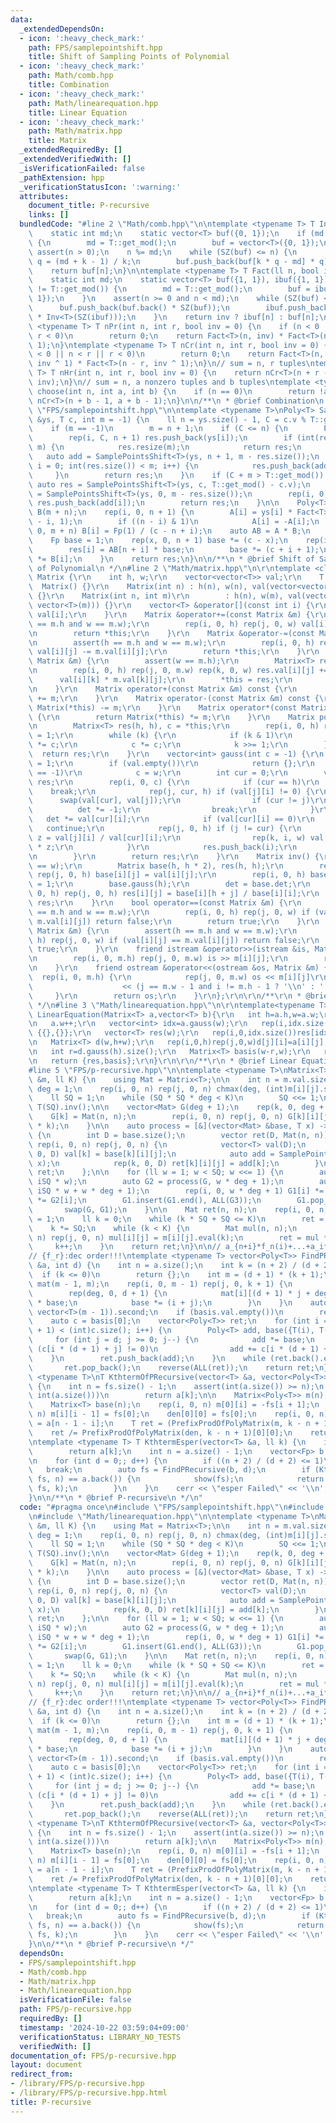 ```yaml
---
data:
  _extendedDependsOn:
  - icon: ':heavy_check_mark:'
    path: FPS/samplepointshift.hpp
    title: Shift of Sampling Points of Polynomial
  - icon: ':heavy_check_mark:'
    path: Math/comb.hpp
    title: Combination
  - icon: ':heavy_check_mark:'
    path: Math/linearequation.hpp
    title: Linear Equation
  - icon: ':heavy_check_mark:'
    path: Math/matrix.hpp
    title: Matrix
  _extendedRequiredBy: []
  _extendedVerifiedWith: []
  _isVerificationFailed: false
  _pathExtension: hpp
  _verificationStatusIcon: ':warning:'
  attributes:
    document_title: P-recursive
    links: []
  bundledCode: "#line 2 \"Math/comb.hpp\"\n\ntemplate <typename T> T Inv(ll n) {\n\
    \    static int md;\n    static vector<T> buf({0, 1});\n    if (md != T::get_mod())\
    \ {\n        md = T::get_mod();\n        buf = vector<T>({0, 1});\n    }\n   \
    \ assert(n > 0);\n    n %= md;\n    while (SZ(buf) <= n) {\n        int k = SZ(buf),\
    \ q = (md + k - 1) / k;\n        buf.push_back(buf[k * q - md] * q);\n    }\n\
    \    return buf[n];\n}\n\ntemplate <typename T> T Fact(ll n, bool inv = 0) {\n\
    \    static int md;\n    static vector<T> buf({1, 1}), ibuf({1, 1});\n    if (md\
    \ != T::get_mod()) {\n        md = T::get_mod();\n        buf = ibuf = vector<T>({1,\
    \ 1});\n    }\n    assert(n >= 0 and n < md);\n    while (SZ(buf) <= n) {\n  \
    \      buf.push_back(buf.back() * SZ(buf));\n        ibuf.push_back(ibuf.back()\
    \ * Inv<T>(SZ(ibuf)));\n    }\n    return inv ? ibuf[n] : buf[n];\n}\n\ntemplate\
    \ <typename T> T nPr(int n, int r, bool inv = 0) {\n    if (n < 0 || n < r ||\
    \ r < 0)\n        return 0;\n    return Fact<T>(n, inv) * Fact<T>(n - r, inv ^\
    \ 1);\n}\ntemplate <typename T> T nCr(int n, int r, bool inv = 0) {\n    if (n\
    \ < 0 || n < r || r < 0)\n        return 0;\n    return Fact<T>(n, inv) * Fact<T>(r,\
    \ inv ^ 1) * Fact<T>(n - r, inv ^ 1);\n}\n// sum = n, r tuples\ntemplate <typename\
    \ T> T nHr(int n, int r, bool inv = 0) {\n    return nCr<T>(n + r - 1, r - 1,\
    \ inv);\n}\n// sum = n, a nonzero tuples and b tuples\ntemplate <typename T> T\
    \ choose(int n, int a, int b) {\n    if (n == 0)\n        return !a;\n    return\
    \ nCr<T>(n + b - 1, a + b - 1);\n}\n\n/**\n * @brief Combination\n */\n#line 3\
    \ \"FPS/samplepointshift.hpp\"\n\ntemplate <typename T>\nPoly<T> SamplePointsShift(vector<T>\
    \ &ys, T c, int m = -1) {\n    ll n = ys.size() - 1, C = c.v % T::get_mod();\n\
    \    if (m == -1)\n        m = n + 1;\n    if (C <= n) {\n        Poly<T> res;\n\
    \        rep(i, C, n + 1) res.push_back(ys[i]);\n        if (int(res.size()) >=\
    \ m) {\n            res.resize(m);\n            return res;\n        }\n     \
    \   auto add = SamplePointsShift<T>(ys, n + 1, m - res.size());\n        for (int\
    \ i = 0; int(res.size()) < m; i++) {\n            res.push_back(add[i]);\n   \
    \     }\n        return res;\n    }\n    if (C + m > T::get_mod()) {\n       \
    \ auto res = SamplePointsShift<T>(ys, c, T::get_mod() - c.v);\n        auto add\
    \ = SamplePointsShift<T>(ys, 0, m - res.size());\n        rep(i, 0, add.size())\
    \ res.push_back(add[i]);\n        return res;\n    }\n\n    Poly<T> A(n + 1),\
    \ B(m + n);\n    rep(i, 0, n + 1) {\n        A[i] = ys[i] * Fact<T>(i, 1) * Fact<T>(n\
    \ - i, 1);\n        if ((n - i) & 1)\n            A[i] = -A[i];\n    }\n    rep(i,\
    \ 0, m + n) B[i] = Fp(1) / (c - n + i);\n    auto AB = A * B;\n    vector<T> res(m);\n\
    \    Fp base = 1;\n    rep(x, 0, n + 1) base *= (c - x);\n    rep(i, 0, m) {\n\
    \        res[i] = AB[n + i] * base;\n        base *= (c + i + 1);\n        base\
    \ *= B[i];\n    }\n    return res;\n}\n\n/**\n * @brief Shift of Sampling Points\
    \ of Polynomial\n */\n#line 2 \"Math/matrix.hpp\"\n\r\ntemplate <class T> struct\
    \ Matrix {\r\n    int h, w;\r\n    vector<vector<T>> val;\r\n    T det;\r\n  \
    \  Matrix() {}\r\n    Matrix(int n) : h(n), w(n), val(vector<vector<T>>(n, vector<T>(n)))\
    \ {}\r\n    Matrix(int n, int m)\r\n        : h(n), w(m), val(vector<vector<T>>(n,\
    \ vector<T>(m))) {}\r\n    vector<T> &operator[](const int i) {\r\n        return\
    \ val[i];\r\n    }\r\n    Matrix &operator+=(const Matrix &m) {\r\n        assert(h\
    \ == m.h and w == m.w);\r\n        rep(i, 0, h) rep(j, 0, w) val[i][j] += m.val[i][j];\r\
    \n        return *this;\r\n    }\r\n    Matrix &operator-=(const Matrix &m) {\r\
    \n        assert(h == m.h and w == m.w);\r\n        rep(i, 0, h) rep(j, 0, w)\
    \ val[i][j] -= m.val[i][j];\r\n        return *this;\r\n    }\r\n    Matrix &operator*=(const\
    \ Matrix &m) {\r\n        assert(w == m.h);\r\n        Matrix<T> res(h, m.w);\r\
    \n        rep(i, 0, h) rep(j, 0, m.w) rep(k, 0, w) res.val[i][j] +=\r\n      \
    \      val[i][k] * m.val[k][j];\r\n        *this = res;\r\n        return *this;\r\
    \n    }\r\n    Matrix operator+(const Matrix &m) const {\r\n        return Matrix(*this)\
    \ += m;\r\n    }\r\n    Matrix operator-(const Matrix &m) const {\r\n        return\
    \ Matrix(*this) -= m;\r\n    }\r\n    Matrix operator*(const Matrix &m) const\
    \ {\r\n        return Matrix(*this) *= m;\r\n    }\r\n    Matrix pow(ll k) {\r\
    \n        Matrix<T> res(h, h), c = *this;\r\n        rep(i, 0, h) res.val[i][i]\
    \ = 1;\r\n        while (k) {\r\n            if (k & 1)\r\n                res\
    \ *= c;\r\n            c *= c;\r\n            k >>= 1;\r\n        }\r\n      \
    \  return res;\r\n    }\r\n    vector<int> gauss(int c = -1) {\r\n        det\
    \ = 1;\r\n        if (val.empty())\r\n            return {};\r\n        if (c\
    \ == -1)\r\n            c = w;\r\n        int cur = 0;\r\n        vector<int>\
    \ res;\r\n        rep(i, 0, c) {\r\n            if (cur == h)\r\n            \
    \    break;\r\n            rep(j, cur, h) if (val[j][i] != 0) {\r\n          \
    \      swap(val[cur], val[j]);\r\n                if (cur != j)\r\n          \
    \          det *= -1;\r\n                break;\r\n            }\r\n         \
    \   det *= val[cur][i];\r\n            if (val[cur][i] == 0)\r\n             \
    \   continue;\r\n            rep(j, 0, h) if (j != cur) {\r\n                T\
    \ z = val[j][i] / val[cur][i];\r\n                rep(k, i, w) val[j][k] -= val[cur][k]\
    \ * z;\r\n            }\r\n            res.push_back(i);\r\n            cur++;\r\
    \n        }\r\n        return res;\r\n    }\r\n    Matrix inv() {\r\n        assert(h\
    \ == w);\r\n        Matrix base(h, h * 2), res(h, h);\r\n        rep(i, 0, h)\
    \ rep(j, 0, h) base[i][j] = val[i][j];\r\n        rep(i, 0, h) base[i][h + i]\
    \ = 1;\r\n        base.gauss(h);\r\n        det = base.det;\r\n        rep(i,\
    \ 0, h) rep(j, 0, h) res[i][j] = base[i][h + j] / base[i][i];\r\n        return\
    \ res;\r\n    }\r\n    bool operator==(const Matrix &m) {\r\n        assert(h\
    \ == m.h and w == m.w);\r\n        rep(i, 0, h) rep(j, 0, w) if (val[i][j] !=\
    \ m.val[i][j]) return false;\r\n        return true;\r\n    }\r\n    bool operator!=(const\
    \ Matrix &m) {\r\n        assert(h == m.h and w == m.w);\r\n        rep(i, 0,\
    \ h) rep(j, 0, w) if (val[i][j] == m.val[i][j]) return false;\r\n        return\
    \ true;\r\n    }\r\n    friend istream &operator>>(istream &is, Matrix &m) {\r\
    \n        rep(i, 0, m.h) rep(j, 0, m.w) is >> m[i][j];\r\n        return is;\r\
    \n    }\r\n    friend ostream &operator<<(ostream &os, Matrix &m) {\r\n      \
    \  rep(i, 0, m.h) {\r\n            rep(j, 0, m.w) os << m[i][j]\r\n          \
    \                    << (j == m.w - 1 and i != m.h - 1 ? '\\n' : ' ');\r\n   \
    \     }\r\n        return os;\r\n    }\r\n};\r\n\r\n/**\r\n * @brief Matrix\r\n\
    \ */\n#line 3 \"Math/linearequation.hpp\"\n\r\ntemplate<typename T>pair<vector<T>,Matrix<T>>\
    \ LinearEquation(Matrix<T> a,vector<T> b){\r\n   int h=a.h,w=a.w;\r\n   rep(i,0,h)a[i].push_back(b[i]);\r\
    \n   a.w++;\r\n   vector<int> idx=a.gauss(w);\r\n   rep(i,idx.size(),h)if(a[i][w]!=0)return\
    \ {{},{}};\r\n   vector<T> res(w);\r\n   rep(i,0,idx.size())res[idx[i]]=a[i][w]/a[i][idx[i]];\r\
    \n   Matrix<T> d(w,h+w);\r\n   rep(i,0,h)rep(j,0,w)d[j][i]=a[i][j];\r\n   rep(i,0,w)d[i][h+i]=1;\r\
    \n   int r=d.gauss(h).size();\r\n   Matrix<T> basis(w-r,w);\r\n   rep(i,r,w)basis[i-r]={d[i].begin()+h,d[i].end()};\r\
    \n   return {res,basis};\r\n}\r\n\r\n/**\r\n * @brief Linear Equation\r\n */\n\
    #line 5 \"FPS/p-recursive.hpp\"\n\ntemplate <typename T>\nMatrix<T> PrefixProdOfPolyMatrix(Matrix<Poly<T>>\
    \ &m, ll K) {\n    using Mat = Matrix<T>;\n\n    int n = m.val.size();\n    int\
    \ deg = 1;\n    rep(i, 0, n) rep(j, 0, n) chmax(deg, (int)m[i][j].size() - 1);\n\
    \    ll SQ = 1;\n    while (SQ * SQ * deg < K)\n        SQ <<= 1;\n    T iSQ =\
    \ T(SQ).inv();\n\n    vector<Mat> G(deg + 1);\n    rep(k, 0, deg + 1) {\n    \
    \    G[k] = Mat(n, n);\n        rep(i, 0, n) rep(j, 0, n) G[k][i][j] = m[i][j].eval(SQ\
    \ * k);\n    }\n\n    auto process = [&](vector<Mat> &base, T x) -> vector<Mat>\
    \ {\n        int D = base.size();\n        vector ret(D, Mat(n, n));\n       \
    \ rep(i, 0, n) rep(j, 0, n) {\n            vector<T> val(D);\n            rep(k,\
    \ 0, D) val[k] = base[k][i][j];\n            auto add = SamplePointsShift<T>(val,\
    \ x);\n            rep(k, 0, D) ret[k][i][j] = add[k];\n        }\n        return\
    \ ret;\n    };\n\n    for (ll w = 1; w < SQ; w <<= 1) {\n        auto G1 = process(G,\
    \ iSQ * w);\n        auto G2 = process(G, w * deg + 1);\n        auto G3 = process(G,\
    \ iSQ * w + w * deg + 1);\n        rep(i, 0, w * deg + 1) G1[i] *= G[i], G3[i]\
    \ *= G2[i];\n        G1.insert(G1.end(), ALL(G3));\n        G1.pop_back();\n \
    \       swap(G, G1);\n    }\n\n    Mat ret(n, n);\n    rep(i, 0, n) ret[i][i]\
    \ = 1;\n    ll k = 0;\n    while (k * SQ + SQ <= K)\n        ret = G[k++] * ret;\n\
    \    k *= SQ;\n    while (k < K) {\n        Mat mul(n, n);\n        rep(i, 0,\
    \ n) rep(j, 0, n) mul[i][j] = m[i][j].eval(k);\n        ret = mul * ret;\n   \
    \     k++;\n    }\n    return ret;\n}\n\n// a_{n+i}*f_n(i)+...+a_i*f_0(i)=0\n\
    // {f_r}:dec order!!!\ntemplate <typename T> vector<Poly<T>> FindPRecursive(vector<T>\
    \ &a, int d) {\n    int n = a.size();\n    int k = (n + 2) / (d + 2) - 1;\n  \
    \  if (k <= 0)\n        return {};\n    int m = (d + 1) * (k + 1);\n    Matrix<T>\
    \ mat(m - 1, m);\n    rep(i, 0, m - 1) rep(j, 0, k + 1) {\n        T base = 1;\n\
    \        rep(deg, 0, d + 1) {\n            mat[i][(d + 1) * j + deg] = a[i + j]\
    \ * base;\n            base *= (i + j);\n        }\n    }\n    auto basis = LinearEquation(mat,\
    \ vector<T>(m - 1)).second;\n    if (basis.val.empty())\n        return {};\n\
    \    auto c = basis[0];\n    vector<Poly<T>> ret;\n    for (int i = 0; i * (d\
    \ + 1) < (int)c.size(); i++) {\n        Poly<T> add, base({T(i), T(1)});\n   \
    \     for (int j = d; j >= 0; j--) {\n            add *= base;\n            if\
    \ (c[i * (d + 1) + j] != 0)\n                add += c[i * (d + 1) + j];\n    \
    \    }\n        ret.push_back(add);\n    }\n    while (ret.back().empty())\n \
    \       ret.pop_back();\n    reverse(ALL(ret));\n    return ret;\n}\n\ntemplate\
    \ <typename T>\nT KthtermOfPRecursive(vector<T> &a, vector<Poly<T>> &fs, ll k)\
    \ {\n    int n = fs.size() - 1;\n    assert(int(a.size()) >= n);\n    if (k <\
    \ int(a.size()))\n        return a[k];\n\n    Matrix<Poly<T>> m(n), den(1);\n\
    \    Matrix<T> base(n);\n    rep(i, 0, n) m[0][i] = -fs[i + 1];\n    rep(i, 1,\
    \ n) m[i][i - 1] = fs[0];\n    den[0][0] = fs[0];\n    rep(i, 0, n) base[i][0]\
    \ = a[n - 1 - i];\n    T ret = (PrefixProdOfPolyMatrix(m, k - n + 1) * base)[0][0];\n\
    \    ret /= PrefixProdOfPolyMatrix(den, k - n + 1)[0][0];\n    return ret;\n}\n\
    \ntemplate <typename T> T KthtermEsper(vector<T> &a, ll k) {\n    if (k < (int)a.size())\n\
    \        return a[k];\n    int n = a.size() - 1;\n    vector<Fp> b = a;\n    b.pop_back();\n\
    \n    for (int d = 0;; d++) {\n        if ((n + 2) / (d + 2) <= 1)\n         \
    \   break;\n        auto fs = FindPRecursive(b, d);\n        if (KthtermOfPRecursive(b,\
    \ fs, n) == a.back()) {\n            show(fs);\n            return KthtermOfPRecursive(a,\
    \ fs, k);\n        }\n    }\n    cerr << \"esper Failed\" << '\\n';\n    assert(0);\n\
    }\n\n/**\n * @brief P-recursive\n */\n"
  code: "#pragma once\n#include \"FPS/samplepointshift.hpp\"\n#include \"Math/matrix.hpp\"\
    \n#include \"Math/linearequation.hpp\"\n\ntemplate <typename T>\nMatrix<T> PrefixProdOfPolyMatrix(Matrix<Poly<T>>\
    \ &m, ll K) {\n    using Mat = Matrix<T>;\n\n    int n = m.val.size();\n    int\
    \ deg = 1;\n    rep(i, 0, n) rep(j, 0, n) chmax(deg, (int)m[i][j].size() - 1);\n\
    \    ll SQ = 1;\n    while (SQ * SQ * deg < K)\n        SQ <<= 1;\n    T iSQ =\
    \ T(SQ).inv();\n\n    vector<Mat> G(deg + 1);\n    rep(k, 0, deg + 1) {\n    \
    \    G[k] = Mat(n, n);\n        rep(i, 0, n) rep(j, 0, n) G[k][i][j] = m[i][j].eval(SQ\
    \ * k);\n    }\n\n    auto process = [&](vector<Mat> &base, T x) -> vector<Mat>\
    \ {\n        int D = base.size();\n        vector ret(D, Mat(n, n));\n       \
    \ rep(i, 0, n) rep(j, 0, n) {\n            vector<T> val(D);\n            rep(k,\
    \ 0, D) val[k] = base[k][i][j];\n            auto add = SamplePointsShift<T>(val,\
    \ x);\n            rep(k, 0, D) ret[k][i][j] = add[k];\n        }\n        return\
    \ ret;\n    };\n\n    for (ll w = 1; w < SQ; w <<= 1) {\n        auto G1 = process(G,\
    \ iSQ * w);\n        auto G2 = process(G, w * deg + 1);\n        auto G3 = process(G,\
    \ iSQ * w + w * deg + 1);\n        rep(i, 0, w * deg + 1) G1[i] *= G[i], G3[i]\
    \ *= G2[i];\n        G1.insert(G1.end(), ALL(G3));\n        G1.pop_back();\n \
    \       swap(G, G1);\n    }\n\n    Mat ret(n, n);\n    rep(i, 0, n) ret[i][i]\
    \ = 1;\n    ll k = 0;\n    while (k * SQ + SQ <= K)\n        ret = G[k++] * ret;\n\
    \    k *= SQ;\n    while (k < K) {\n        Mat mul(n, n);\n        rep(i, 0,\
    \ n) rep(j, 0, n) mul[i][j] = m[i][j].eval(k);\n        ret = mul * ret;\n   \
    \     k++;\n    }\n    return ret;\n}\n\n// a_{n+i}*f_n(i)+...+a_i*f_0(i)=0\n\
    // {f_r}:dec order!!!\ntemplate <typename T> vector<Poly<T>> FindPRecursive(vector<T>\
    \ &a, int d) {\n    int n = a.size();\n    int k = (n + 2) / (d + 2) - 1;\n  \
    \  if (k <= 0)\n        return {};\n    int m = (d + 1) * (k + 1);\n    Matrix<T>\
    \ mat(m - 1, m);\n    rep(i, 0, m - 1) rep(j, 0, k + 1) {\n        T base = 1;\n\
    \        rep(deg, 0, d + 1) {\n            mat[i][(d + 1) * j + deg] = a[i + j]\
    \ * base;\n            base *= (i + j);\n        }\n    }\n    auto basis = LinearEquation(mat,\
    \ vector<T>(m - 1)).second;\n    if (basis.val.empty())\n        return {};\n\
    \    auto c = basis[0];\n    vector<Poly<T>> ret;\n    for (int i = 0; i * (d\
    \ + 1) < (int)c.size(); i++) {\n        Poly<T> add, base({T(i), T(1)});\n   \
    \     for (int j = d; j >= 0; j--) {\n            add *= base;\n            if\
    \ (c[i * (d + 1) + j] != 0)\n                add += c[i * (d + 1) + j];\n    \
    \    }\n        ret.push_back(add);\n    }\n    while (ret.back().empty())\n \
    \       ret.pop_back();\n    reverse(ALL(ret));\n    return ret;\n}\n\ntemplate\
    \ <typename T>\nT KthtermOfPRecursive(vector<T> &a, vector<Poly<T>> &fs, ll k)\
    \ {\n    int n = fs.size() - 1;\n    assert(int(a.size()) >= n);\n    if (k <\
    \ int(a.size()))\n        return a[k];\n\n    Matrix<Poly<T>> m(n), den(1);\n\
    \    Matrix<T> base(n);\n    rep(i, 0, n) m[0][i] = -fs[i + 1];\n    rep(i, 1,\
    \ n) m[i][i - 1] = fs[0];\n    den[0][0] = fs[0];\n    rep(i, 0, n) base[i][0]\
    \ = a[n - 1 - i];\n    T ret = (PrefixProdOfPolyMatrix(m, k - n + 1) * base)[0][0];\n\
    \    ret /= PrefixProdOfPolyMatrix(den, k - n + 1)[0][0];\n    return ret;\n}\n\
    \ntemplate <typename T> T KthtermEsper(vector<T> &a, ll k) {\n    if (k < (int)a.size())\n\
    \        return a[k];\n    int n = a.size() - 1;\n    vector<Fp> b = a;\n    b.pop_back();\n\
    \n    for (int d = 0;; d++) {\n        if ((n + 2) / (d + 2) <= 1)\n         \
    \   break;\n        auto fs = FindPRecursive(b, d);\n        if (KthtermOfPRecursive(b,\
    \ fs, n) == a.back()) {\n            show(fs);\n            return KthtermOfPRecursive(a,\
    \ fs, k);\n        }\n    }\n    cerr << \"esper Failed\" << '\\n';\n    assert(0);\n\
    }\n\n/**\n * @brief P-recursive\n */"
  dependsOn:
  - FPS/samplepointshift.hpp
  - Math/comb.hpp
  - Math/matrix.hpp
  - Math/linearequation.hpp
  isVerificationFile: false
  path: FPS/p-recursive.hpp
  requiredBy: []
  timestamp: '2024-10-22 03:59:04+09:00'
  verificationStatus: LIBRARY_NO_TESTS
  verifiedWith: []
documentation_of: FPS/p-recursive.hpp
layout: document
redirect_from:
- /library/FPS/p-recursive.hpp
- /library/FPS/p-recursive.hpp.html
title: P-recursive
---
```

